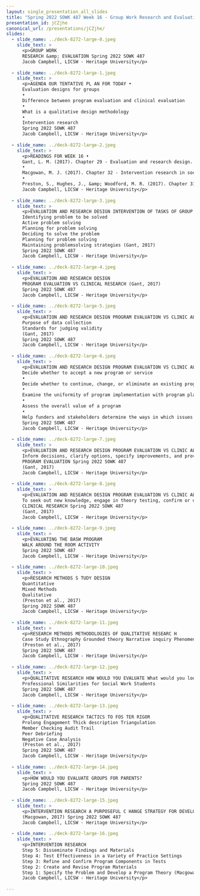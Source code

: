 ```yaml
---
layout: single_presentation_all_slides
title: "Spring 2022 SOWK 487 Week 16 - Group Work Research and Evaluation"
presentation_id: jCZjhe
canonical_url: /presentations/jCZjhe/
slides:
  - slide_name: ../deck-8272-large-0.jpeg
    slide_text: >
      <p>GROUP WORK
      RESEARCH &amp; EVALUATION Spring 2022 SOWK 487
      Jacob Campbell, LICSW - Heritage University</p>
      
  - slide_name: ../deck-8272-large-1.jpeg
    slide_text: >
      <p>AGENDA OUR TENTATIVE PL AN FOR TODAY •
      Evaluation designs for groups
      •
      Difference between program evaluation and clinical evaluation
      •
      What is a qualitative design methodology
      •
      Intervention research
      Spring 2022 SOWK 487
      Jacob Campbell, LICSW - Heritage University</p>
      
  - slide_name: ../deck-8272-large-2.jpeg
    slide_text: >
      <p>READINGS FOR WEEK 16 •
      Gant, L. M. (2017). Chapter 29 - Evaluation and research design. In C. D. Garvin, L. M. Gutierrez, &amp; M. J. Galinsky Handbook of Social Work with Groups (pp. 527-534). The Guilford Press.
      •
      Macgowan, M. J. (2017). Chapter 32 - Intervention research in social work with groups. In C. D. Garvin, L. M. Gutierrez, &amp; M. J. Galinsky Handbook of Social Work with Groups (pp. 565-585). The Guilford Press.
      •
      Preston, S., Hughes, J., &amp; Woodford, M. R. (2017). Chapter 31 Qualitative research. In C. D. Garvin, L. M. Gutierrez, &amp; M. J. Galinsky Handbook of Social Work with Groups (pp. 549-564). The Guilford Press. Spring 2022 SOWK 487
      Jacob Campbell, LICSW - Heritage University</p>
      
  - slide_name: ../deck-8272-large-3.jpeg
    slide_text: >
      <p>EVALUATION AND RESEARCH DESIGN INTERVENTION OF TASKS OF GROUP WORK
      Identifying problem to be solved
      Active problem solving
      Planning for problem solving
      Deciding to solve the problem
      Planning for problem solving
      Maintaining problemsolving strategies (Gant, 2017)
      Spring 2022 SOWK 487
      Jacob Campbell, LICSW - Heritage University</p>
      
  - slide_name: ../deck-8272-large-4.jpeg
    slide_text: >
      <p>EVALUATION AND RESEARCH DESIGN
      PROGRAM EVALUATION VS CLINICAL RESEARCH (Gant, 2017)
      Spring 2022 SOWK 487
      Jacob Campbell, LICSW - Heritage University</p>
      
  - slide_name: ../deck-8272-large-5.jpeg
    slide_text: >
      <p>EVALUATION AND RESEARCH DESIGN PROGRAM EVALUATION VS CLINIC AL RESEARC H
      Purpose of data collection
      Standards for judging validity
      (Gant, 2017)
      Spring 2022 SOWK 487
      Jacob Campbell, LICSW - Heritage University</p>
      
  - slide_name: ../deck-8272-large-6.jpeg
    slide_text: >
      <p>EVALUATION AND RESEARCH DESIGN PROGRAM EVALUATION VS CLINIC AL RESEARC H •
      Decide whether to accept a new program or service
      •
      Decide whether to continue, change, or eliminate an existing program or service
      •
      Examine the uniformity of program implementation with program plan
      •
      Assess the overall value of a program
      •
      Help funders and stakeholders determine the ways in which issues are being solved or needs met. (Gant, 2017)
      Spring 2022 SOWK 487
      Jacob Campbell, LICSW - Heritage University</p>
      
  - slide_name: ../deck-8272-large-7.jpeg
    slide_text: >
      <p>EVALUATION AND RESEARCH DESIGN PROGRAM EVALUATION VS CLINIC AL RESEARC H
      Inform decisions, clarify options, specify improvements, and provide information about programs and policies within the social and political context.
      PROGRAM EVALUATION Spring 2022 SOWK 487
      (Gant, 2017)
      Jacob Campbell, LICSW - Heritage University</p>
      
  - slide_name: ../deck-8272-large-8.jpeg
    slide_text: >
      <p>EVALUATION AND RESEARCH DESIGN PROGRAM EVALUATION VS CLINIC AL RESEARC H
      To seek out new knowledge, engage in theory testing, confirm or disconfirm hypotheses, and generalize findings
      CLINICAL RESEARCH Spring 2022 SOWK 487
      (Gant, 2017)
      Jacob Campbell, LICSW - Heritage University</p>
      
  - slide_name: ../deck-8272-large-9.jpeg
    slide_text: >
      <p>EVALUATING THE BASW PROGRAM
      WALK AROUND THE ROOM ACTIVITY
      Spring 2022 SOWK 487
      Jacob Campbell, LICSW - Heritage University</p>
      
  - slide_name: ../deck-8272-large-10.jpeg
    slide_text: >
      <p>RESEARCH METHODS S TUDY DESIGN
      Quantitative
      Mixed Methods
      Qualitative
      (Preston et al., 2017)
      Spring 2022 SOWK 487
      Jacob Campbell, LICSW - Heritage University</p>
      
  - slide_name: ../deck-8272-large-11.jpeg
    slide_text: >
      <p>RESEARCH METHODS METHODOLOGIES OF QUALITATIVE RESEARC H
      Case Study Ethnography Grounded theory Narrative inquiry Phenomenology
      (Preston et al., 2017)
      Spring 2022 SOWK 487
      Jacob Campbell, LICSW - Heritage University</p>
      
  - slide_name: ../deck-8272-large-12.jpeg
    slide_text: >
      <p>QUALITATIVE RESEARCH HOW WOULD YOU EVALUATE What would you look for How would you look for it
      Professional Similarities for Social Work Students
      Spring 2022 SOWK 487
      Jacob Campbell, LICSW - Heritage University</p>
      
  - slide_name: ../deck-8272-large-13.jpeg
    slide_text: >
      <p>QUALITATIVE RESEARCH TACTICS TO FOS TER RIGOR
      Prolong Engagement Thick description Triangulation
      Member Checking Audit Trail
      Peer Debriefing
      Negative Case Analysis
      (Preston et al., 2017)
      Spring 2022 SOWK 487
      Jacob Campbell, LICSW - Heritage University</p>
      
  - slide_name: ../deck-8272-large-14.jpeg
    slide_text: >
      <p>HOW WOULD YOU EVALUATE GROUPS FOR PARENTS?
      Spring 2022 SOWK 487
      Jacob Campbell, LICSW - Heritage University</p>
      
  - slide_name: ../deck-8272-large-15.jpeg
    slide_text: >
      <p>INTERVENTION RESEARCH A PURPOSEFUL C HANGE STRATEGY FOR DEVELOPING OR FINE-TUNING INTERVENTIONS
      (Macgowan, 2017) Spring 2022 SOWK 487
      Jacob Campbell, LICSW - Heritage University</p>
      
  - slide_name: ../deck-8272-large-16.jpeg
    slide_text: >
      <p>INTERVENTION RESEARCH
      Step 5: Disseminate Findings and Materials
      Step 4: Test Effectiveness in a Variety of Practice Settings
      Step 3: Refine and Confirm Program Components in Tests
      Step 2: Create and Revise Program Materials
      Step 1: Specify the Problem and Develop a Program Theory (Macgowan, 2017) Spring 2022 SOWK 487
      Jacob Campbell, LICSW - Heritage University</p>
      
---
```

